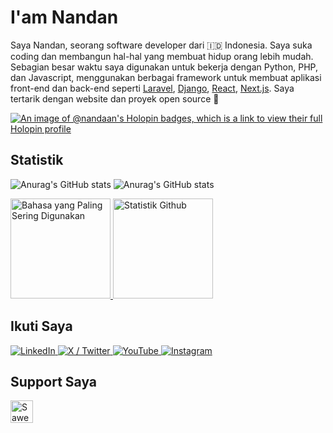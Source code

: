# I'am Nandan

Saya Nandan, seorang software developer dari 🇮🇩 Indonesia. Saya suka coding dan membangun hal-hal yang membuat hidup orang lebih mudah. Sebagian besar waktu saya digunakan untuk bekerja dengan Python, PHP, dan Javascript, menggunakan berbagai framework untuk membuat aplikasi front-end dan back-end seperti [Laravel](https://laravel.com), [Django](https://www.djangoproject.com), [React](https://react.dev), [Next.js](https://nextjs.org). Saya tertarik dengan website dan proyek open source 🚀

[![An image of @nandaan's Holopin badges, which is a link to view their full Holopin profile](https://holopin.me/nandaan)](https://holopin.io/@nandaan)

## Statistik

![Anurag's GitHub stats](https://github-readme-stats.vercel.app/api/top-langs/?username=naandan&layout=compact&hide_border=true&theme=tokyonight)
![Anurag's GitHub stats](https://github-readme-stats.vercel.app/api?username=naandan&show_icons=true&hide_border=true&theme=tokyonight)

<p>
  <a href="https://github-readme-stats.vercel.app/api/top-langs/?username=naandan&layout=compact&hide_border=true&theme=tokyonight">
    <img src="https://github-readme-stats.vercel.app/api/top-langs/?username=naandan&layout=compact&hide_border=true&theme=tokyonight" alt="Bahasa yang Paling Sering Digunakan" height="160"/>
  </a>
  <a href="https://github-readme-stats.vercel.app/api?username=naandan&show_icons=true&hide_border=true&theme=tokyonight">
    <img src="https://github-readme-stats.vercel.app/api?username=naandan&show_icons=true&hide_border=true&theme=tokyonight" alt="Statistik Github" height=160"/>
  </a>
</p>

## Ikuti Saya

<a href="https://www.linkedin.com/in/nandan-ramdani" target="_blank">
  <img alt="LinkedIn" src="https://img.shields.io/badge/-LinkedIn-0170ad?style=for-the-badge&logo=linkedin&logoColor=white" />
</a>
<a href="https://www.twitter.com/nandaaann" target="_blank">
  <img alt="X / Twitter" src="https://img.shields.io/badge/-X (Twitter)-000000?style=for-the-badge&logo=x" />
</a>
<a href="https://www.youtube.com/@naaandan" target="_blank">
  <img alt="YouTube" src="https://img.shields.io/badge/-YouTube-f70000?style=for-the-badge&logo=youtube&logoColor=white" />
</a>
<a href="https://www.instagram.com/nandaan._" target="_blank">
  <img alt="Instagram" src="https://img.shields.io/badge/-Instagram-125688?style=for-the-badge&logo=instagram&logoColor=white" />
</a>

## Support Saya

<a href="https://saweria.co/nandanrmdni" target="_blank"><img height="36" style="border:0px;height:36px;" src="https://user-images.githubusercontent.com/26188697/180601310-e82c63e4-412b-4c36-b7b5-7ba713c80380.png" alt="Saweria" /></a>
